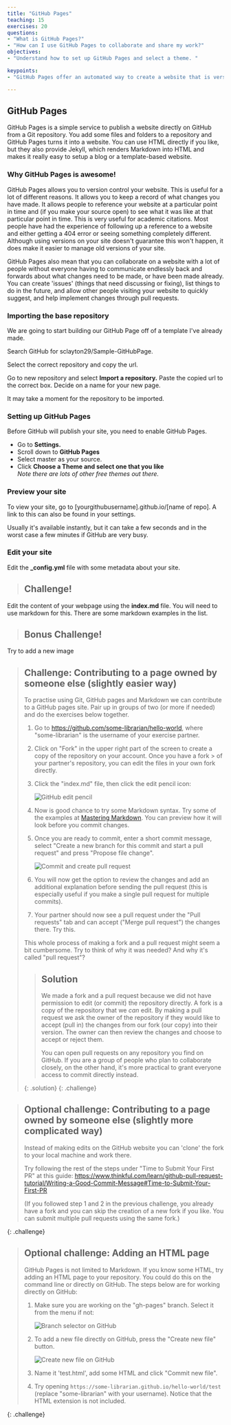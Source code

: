 ```yaml
---
title: "GitHub Pages"
teaching: 15
exercises: 20
questions:
- "What is GitHub Pages?"
- "How can I use GitHub Pages to collaborate and share my work?"
objectives:
- "Understand how to set up GitHub Pages and select a theme. "

keypoints:
- "GitHub Pages offer an automated way to create a website that is version controlled and accessible for collaboration"

---
```

## GitHub Pages

GitHub Pages is a simple service to publish a website directly on GitHub from a Git repository.
You add some files and folders to a repository and GitHub Pages turns it into a website.
You can use HTML directly if you like, but they also provide Jekyll,
which renders Markdown into HTML and makes it really easy to setup a blog or a template-based website.

### Why GitHub Pages is awesome!

GitHub Pages allows you to version control your website. This is useful for a lot of different reasons. It allows you to
keep a record of what changes you have made. It allows people to reference your website at a particular point in time
and (if you make your source open) to see what it was like at that particular point in time. This is very useful for
academic citations. Most people have had the experience of following up a reference to a website and either getting a
404 error or seeing something completely different. Although using versions on your site doesn't guarantee this won't
happen, it does make it easier to manage old versions of your site.

GitHub Pages also mean that you can collaborate on a website with a lot of people without everyone having to
communicate endlessly back and forwards about what changes need to be made, or have been made already. You can create
'issues' (things that need discussing or fixing), list things to do in the future, and allow other people visiting your
website to quickly suggest, and help implement changes through pull requests.

### Importing the base repository
We are going to start building our GitHub Page off of a template I've already made.

Search GitHub for sclayton29/Sample-GitHubPage.

Select the correct repository and copy the url.

Go to new repository and select **Import a repository.** Paste the copied url to the correct box. Decide on a name for your new page.

It may take a moment for the repository to be imported.

### Setting up GitHub Pages
Before GitHub will publish your site, you need to enable GitHub Pages.

* Go to **Settings.**
* Scroll down to **GitHub Pages**
* Select master as your source.
* Click **Choose a Theme and select one that you like**   
   *Note there are lots of other free themes out there.*

### Preview your site
To view your site, go to [yourgithubusername].github.io/[name of repo]. A link to this can also be found in your settings.

Usually it's available instantly, but it can take a few seconds and in the worst case a few minutes if GitHub are very busy.

### Edit your site
Edit the **_config.yml** file with some metadata about your site.

> ## Challenge!
Edit the content of your webpage using the **index.md** file. You will need to use markdown for this. There are some markdown examples in the list.

>## Bonus Challenge!
Try to add a new image









> ## Challenge: Contributing to a page owned by someone else (slightly easier way)
>
> To practise using Git, GitHub pages and Markdown we can contribute to a GitHub pages site.
> Pair up in groups of two (or more if needed) and do the exercises below together.
>
> 1. Go to https://github.com/some-librarian/hello-world, where "some-librarian" is the username of your exercise partner.
> 2. Click on "Fork" in the upper right part of the screen to create a copy of the repository on your account. Once you have a fork > of your partner's repository, you can edit the files in your own fork directly.
> 3. Click the "index.md" file, then click the edit pencil icon:
>
>    ![GitHub edit pencil](../fig/github-edit-pencil.png)
>
> 4. Now is good chance to try some Markdown syntax.
>    Try some of the examples at [Mastering Markdown](https://guides.github.com/features/mastering-markdown/).
>    You can preview how it will look before you commit changes.
> 5. Once you are ready to commit, enter a short commit message,
>    select "Create a new branch for this commit and start a pull request"
>    and press "Propose file change".
>
>    ![Commit and create pull request](../fig/github-commit-pr.png)
>
> 8. You will now get the option to review the changes and add an additional
>    explanation before sending the pull request (this is especially useful
>    if you make a single pull request for multiple commits).
> 9. Your partner should now see a pull request under the "Pull requests" tab
>    and can accept ("Merge pull request") the changes there. Try this.
>
> This whole process of making a fork and a pull request might seem a bit cumbersome.
> Try to think of why it was needed? And why it's called "pull request"?
>
> > ## Solution
> > We made a fork and a pull request because we did not have permission to edit
> > (or commit) the repository directly. A fork is a copy of the repository that
> > we *can* edit. By making a pull request we ask the owner of the repository if
> > they would like to accept (pull in) the changes from our fork (our copy) into
> > their version. The owner can then review the changes and choose to accept or
> > reject them.
> >
> > You can open pull requests on any repository you find on GitHub. If you are a
> > group of people who plan to collaborate closely, on the other hand,
> > it's more practical to grant everyone access to commit directly instead.
> >
> {: .solution}
{: .challenge}

> ## Optional challenge: Contributing to a page owned by someone else (slightly more complicated way)
>
> Instead of making edits on the GitHub website you can 'clone' the fork to your local machine
> and work there.
>
> Try following the rest of the steps under "Time to Submit Your First PR"
> at this guide: <https://www.thinkful.com/learn/github-pull-request-tutorial/Writing-a-Good-Commit-Message#Time-to-Submit-Your-First-PR>
>
> (If you followed step 1 and 2 in the previous challenge, you already have a fork and you can
> skip the creation of a new fork if you like. You can submit multiple pull requests using the same fork.)
>
{: .challenge}


> ## Optional challenge: Adding an HTML page
>
> GitHub Pages is not limited to Markdown. If you know some HTML, try adding an HTML page
> to your repository. You could do this on the command line or directly on GitHub. The
> steps below are for working directly on GitHub:
>
> 1. Make sure you are working on the "gh-pages" branch. Select it from the menu if not:
>
>    ![Branch selector on GitHub](../fig/github-gh-pages.png)
>
> 2. To add a new file directly on GitHub, press the "Create new file" button.
>
>    ![Create new file on GitHub](../fig/github-create-new-file.png)
>
> 3. Name it 'test.html', add some HTML and click "Commit new file".
> 4. Try opening `https://some-librarian.github.io/hello-world/test`
>    (replace "some-librarian" with your username).
>    Notice that the HTML extension is not included.
>
{: .challenge}
